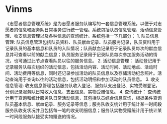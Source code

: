 # Vinms
 《志愿者信息管理系统》是为志愿者服务队编写的一套信息管理系统。以便于对志愿者的信息和服务队日常事务进行统一管理。系统包括队员信息管理、活动信息管理、收支信息管理以及各种信息的查询统计。系统包括一下几部分：  1. 队员信息管理: 队员信息管理包括队员资料、队员献血记录、队员服务记录，队员资料用于记录队员的基本信息和队员的入队情况；队员献血记录用于记录队员每次的献血信息并可查看以前的献血信息；队员服务记录用于记录队员每次参加服务活动的情况，也可通过此节点查看队员以往的服务信息。  2. 活动信息管理： 活动登记用于记录服务队每次组织的活动信息，包括活动内容、活动时间、活动地点、活动时间、活动费用等信息，同时还记录参加活动的队员信息以及存储活动纪念照片。活动查询用于查询以往的活动信息，包括活动明细和参加活动的队员信息。  3. 收支信息管理: 收支信息管理包括服务队收入登记、服务队支出登记、实物受赠登记，分别记录服务队日常收入信息、支出信息、实物受赠信息。  4. 查询统计： 查询统计用于查询和统计服务队日常活动信息，其包括队员综合信息查询，根据条件查询队员基本信息、献血记录、服务记录等信息；服务队收支统计用于统计某一时间段服务队收支状况并且包括每一笔的收支明细信息；服务队实物受赠统计用于统计某一时间段服务队接受实物赠送的情况。
